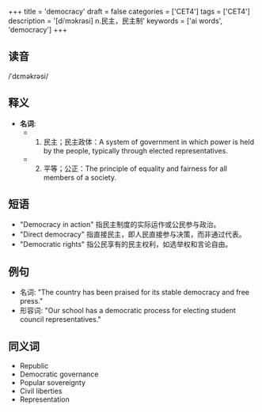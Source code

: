 +++
title = 'democracy'
draft = false
categories = ['CET4']
tags = ['CET4']
description = '[diˈmɔkrəsi] n.民主，民主制'
keywords = ['ai words', 'democracy']
+++

## 读音
/ˈdɛməkrəsi/

## 释义
- **名词**: 
    - 1. 民主；民主政体：A system of government in which power is held by the people, typically through elected representatives.
    - 2. 平等；公正：The principle of equality and fairness for all members of a society.

## 短语
- "Democracy in action" 指民主制度的实际运作或公民参与政治。
- "Direct democracy" 指直接民主，即人民直接参与决策，而非通过代表。
- "Democratic rights" 指公民享有的民主权利，如选举权和言论自由。

## 例句
- 名词: "The country has been praised for its stable democracy and free press."
- 形容词: "Our school has a democratic process for electing student council representatives."

## 同义词
- Republic
- Democratic governance
- Popular sovereignty
- Civil liberties
- Representation

